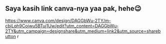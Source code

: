 ## Saya kasih link canva-nya yaa pak, hehe😉

https://www.canva.com/design/DAGGbWu-2TY/m-cbjLqh9Cojwu5BTuj1Uw/edit?utm_content=DAGGbWu-2TY&utm_campaign=designshare&utm_medium=link2&utm_source=sharebutton
r
